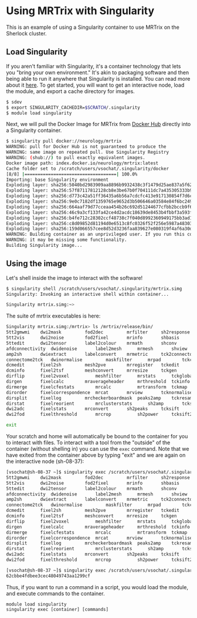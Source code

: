 # Using MRTrix with Singularity

This is an example of using a Singularity container to use MRTrix on the Sherlock cluster.

## Load Singularity
If you aren't familiar with Singularity, it's a container technology that lets you "bring your own
environment." It's akin to packaging software and then being able to run it anywhere that Singularity
is installed. You can read more about it [here](https://singularityware.github.io). To get started,
you will want to get an interactive node, load the module, and export a cache directory for images.

```bash
$ sdev
$ export SINGULARITY_CACHEDIR=$SCRATCH/.singularity
$ module load singularity
```

Next, we will pull the Docker Image for MRTrix from [Docker Hub](https://hub.docker.com/r/neurology/mrtrix/) directly into a Singularity container.

```bash
$ singularity pull docker://neurology/mrtrix
WARNING: pull for Docker Hub is not guaranteed to produce the
WARNING: same image on repeated pull. Use Singularity Registry
WARNING: (shub://) to pull exactly equivalent images.
Docker image path: index.docker.io/neurology/mrtrix:latest
Cache folder set to /scratch/users/vsochat/.singularity/docker
[8/8] |===================================| 100.0% 
Importing: base Singularity environment
Exploding layer: sha256:5040bd2983909aa8896b9932438c3f1479d25ae837a5f6220242a264d0221f2d.tar.gz
Exploding layer: sha256:57f87117812128cb8e3be67b0f704111dc7a435305333b94b3a0ab759ae610f5.tar.gz
Exploding layer: sha256:d773c42a51ff36435a6b56a7cdcfc413e917130854f7d6c3c291fa9f51310c4e.tar.gz
Exploding layer: sha256:9e0c7182df1359765e9652d3b506646a03584e84f6bc249c4db37ddb83efcba0.tar.gz
Exploding layer: sha256:664aaf79d77cceaa454b26c692d51244677cfbb2bccb9f65df03eddfd2602fa5.tar.gz
Exploding layer: sha256:46c9a3cf133fa42ce4d2acdc18639de8453b4fbbf3a593f80c0458c239c668fc.tar.gz
Exploding layer: sha256:b4fe712c28302ccf48738c7f040d8992360949175bb3ad193df1ad6333d6325b.tar.gz
Exploding layer: sha256:c8d09852d81194d0e6513c8fc0326f52f256e5987a483036605bc9c8800c6fe9.tar.gz
Exploding layer: sha256:159d066557cee8d52d3236faa839627e080319f4af6a30d41b7114016d4a72d7.tar.gz
WARNING: Building container as an unprivileged user. If you run this container as root
WARNING: it may be missing some functionality.
Building Singularity image...
```

## Using the image
Let's shell inside the image to interact with the software!


```bash
$ singularity shell /scratch/users/vsochat/.singularity/mrtrix.simg
Singularity: Invoking an interactive shell within container...

Singularity mrtrix.simg:~> 
```
 
The suite of mrtrix executables is here:

```bash
Singularity mrtrix.simg:/mrtrix> ls /mrtrix/release/bin/
5tt2gmwmi	 dwi2mask	      fod2dec		  mrfilter     sh2response     tckstats
5tt2vis		 dwi2noise	      fod2fixel		  mrinfo       shbasis	       tensor2metric
5ttedit		 dwi2tensor	      label2colour	  mrmath       shconv	       transformcalc
afdconnectivity  dwidenoise	      label2mesh	  mrmesh       shview	       transformconvert
amp2sh		 dwiextract	      labelconvert	  mrmetric     tck2connectome  tsfdivide
connectome2tck	 dwinormalise	      maskfilter	  mrpad        tckconvert      tsfinfo
dcmedit		 fixel2sh	      mesh2pve		  mrregister   tckedit	       tsfmult
dcminfo		 fixel2tsf	      meshconvert	  mrresize     tckgen	       tsfsmooth
dirflip		 fixel2voxel	      meshfilter	  mrstats      tckglobal       tsfthreshold
dirgen		 fixelcalc	      mraverageheader	  mrthreshold  tckinfo	       voxel2fixel
dirmerge	 fixelcfestats	      mrcalc		  mrtransform  tckmap	       warp2metric
dirorder	 fixelcorrespondence  mrcat		  mrview       tcknormalise    warpconvert
dirsplit	 fixellog	      mrcheckerboardmask  peaks2amp    tckresample     warpcorrect
dirstat		 fixelreorient	      mrclusterstats	  sh2amp       tcksample       warpinit
dwi2adc		 fixelstats	      mrconvert		  sh2peaks     tcksift
dwi2fod		 fixelthreshold       mrcrop		  sh2power     tcksift2

exit
```

Your scratch and home will automatically be bound to the container for you to interact with
files. To interact with a tool from the "outside" of the container (without shelling in)
you can use the `exec` command. Note that we have exited from the container above by typing "exit" and
we are again on the interactive node (sh-08-37):

```bash
[vsochat@sh-08-37 ~]$ singularity exec /scratch/users/vsochat/.singularity/mrtrix.simg ls /mrtrix/release/bin
5tt2gmwmi	 dwi2mask	      fod2dec		  mrfilter     sh2response     tckstats
5tt2vis		 dwi2noise	      fod2fixel		  mrinfo       shbasis	       tensor2metric
5ttedit		 dwi2tensor	      label2colour	  mrmath       shconv	       transformcalc
afdconnectivity  dwidenoise	      label2mesh	  mrmesh       shview	       transformconvert
amp2sh		 dwiextract	      labelconvert	  mrmetric     tck2connectome  tsfdivide
connectome2tck	 dwinormalise	      maskfilter	  mrpad        tckconvert      tsfinfo
dcmedit		 fixel2sh	      mesh2pve		  mrregister   tckedit	       tsfmult
dcminfo		 fixel2tsf	      meshconvert	  mrresize     tckgen	       tsfsmooth
dirflip		 fixel2voxel	      meshfilter	  mrstats      tckglobal       tsfthreshold
dirgen		 fixelcalc	      mraverageheader	  mrthreshold  tckinfo	       voxel2fixel
dirmerge	 fixelcfestats	      mrcalc		  mrtransform  tckmap	       warp2metric
dirorder	 fixelcorrespondence  mrcat		  mrview       tcknormalise    warpconvert
dirsplit	 fixellog	      mrcheckerboardmask  peaks2amp    tckresample     warpcorrect
dirstat		 fixelreorient	      mrclusterstats	  sh2amp       tcksample       warpinit
dwi2adc		 fixelstats	      mrconvert		  sh2peaks     tcksift
dwi2fod		 fixelthreshold       mrcrop		  sh2power     tcksift2
```
```bash
[vsochat@sh-08-37 ~]$ singularity exec /scratch/users/vsochat/.singularity/mrtrix.simg mcookie
62cbbe4fdbee3cec48049743aa1299cf
```

Thus, if you want to run a command in a script, you would load the module, and execute commands to the container.

```
module load singularity
singularity exec [container] [commands]
```
